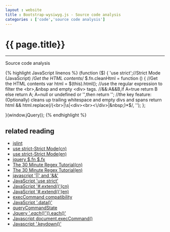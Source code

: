 ```yaml
---
layout : website
title : Bootstrap-wysiwyg.js - Source code analysis
categories : ['code','source code analysis']
---
```


<h1>{{ page.title}}</h1>

***

Source code analysis

{% highlight JavaScript linenos %}
(function ($) {
	'use strict';//Strict Mode (JavaScript)
	/*Get the HTML contents*/
	$.fn.cleanHtml = function () {
		//Get the HTML contents
		var html = $(this).html();
		//use the regular expression to filter the <br>,&nbsp and empty <div> tags.
		//&&:A&&B,if A=true return B else return A; A=null or undefined or '',then return '';
		//the key feature:(Optionally) cleans up trailing whitespace and empty divs and spans
		return html && html.replace(/(<br>|\s|<div><br><\/div>|&nbsp;)*$/, '');
	};
	
	
}(window.jQuery));
{% endhighlight %}

	
related reading
---------------

-	[jslint](http://www.jslint.com/lint.html)
-	[use strict-Strict Mode(cn)](http://qianduan-notes.diandian.com/post/2012-06-02/40027620460)
-	[use strict-Strict Mode(en)](http://msdn.microsoft.com/en-us/library/ie/br230269%28v=vs.94%29.aspx)
-	[jquery $.fn $.fx](http://hi.baidu.com/jjjvzugcpmcdmor/item/0e32a89c36a18544f04215d7)
-	[The 30 Minute Regex Tutorial(cn)](http://www.cnblogs.com/deerchao/archive/2006/08/24/zhengzhe30fengzhongjiaocheng.html)
-	[The 30 Minute Regex Tutorial(en)](http://www.codeproject.com/Articles/9099/The-30-Minute-Regex-Tutorial)
-	[javascript '||' and '&&'](http://my249645546.iteye.com/blog/1553202)
-	[JavaScript 'use strict'](http://qianduan-notes.diandian.com/post/2012-06-02/40027620460)
-	[JavaScript '#.extend()'(cn)](http://www.cnblogs.com/RascallySnake/archive/2010/05/07/1729563.html)
-	[JavaScript '#.extend()'(en)](http://api.jquery.com/jQuery.extend/)
-	[execCommand compatibility](http://www.quirksmode.org/dom/execCommand.html)
-	[JavaScript '.data()'](http://api.jquery.com/data/)
-	[queryCommandState](http://www.hbcms.com/main/dhtml/methods/querycommandstate.html)
-	[Jquery '$.each()' '$().each()'](http://blog.csdn.net/on_my_way20xx/article/details/7791769)
-	[Javascript document.execCommand()](http://zhaosheng.wolf.blog.163.com/blog/static/115304589200992615215759/?fromdm&fromSearch&isFromSearchEngine=yesdocument.execCommand)
-	[Javascript '.keydown()'](http://api.jquery.com/keydown/)